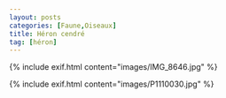 ```yaml
---
layout: posts
categories: [Faune,Oiseaux]
title: Héron cendré
tag: [héron]
---
```

{% include exif.html content="images/IMG_8646.jpg" %}

{% include exif.html content="images/P1110030.jpg" %}

